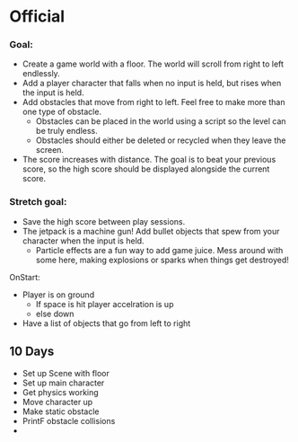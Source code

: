 # Official
### Goal:

- Create a game world with a floor. The world will scroll from right to left endlessly.
- Add a player character that falls when no input is held, but rises when the input is held.
- Add obstacles that move from right to left. Feel free to make more than one type of obstacle.
    - Obstacles can be placed in the world using a script so the level can be truly endless.
    - Obstacles should either be deleted or recycled when they leave the screen.
- The score increases with distance. The goal is to beat your previous score, so the high score should be displayed alongside the current score.

### Stretch goal:

- Save the high score between play sessions.
- The jetpack is a machine gun! Add bullet objects that spew from your character when the input is held.
    - Particle effects are a fun way to add game juice. Mess around with some here, making explosions or sparks when things get destroyed!


OnStart:
* Player is on ground
	* If space is hit player accelration is up
	* else down
* Have a list of objects that go from left to right

## 10 Days
* Set up Scene with floor
* Set up main character
* Get physics working
* Move character up
* Make static obstacle
* PrintF obstacle collisions
*